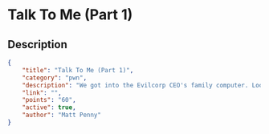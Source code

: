 # Talk To Me (Part 1)

## Description

```json
{
    "title": "Talk To Me (Part 1)",
    "category": "pwn",
    "description": "We got into the Evilcorp CEO's family computer. Looks like something important was left lying around.",
    "link": "",
    "points": "60",
    "active": true,
    "author": "Matt Penny"
}
```
